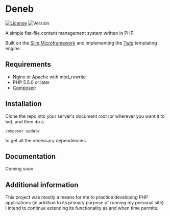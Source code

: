 # Deneb

[![License](https://img.shields.io/badge/License-Apache%202.0-blue.svg)](https://opensource.org/licenses/Apache-2.0)
![Version](https://img.shields.io/badge/release-v0.1.0-blue.svg)

A simple flat-file content management system written in PHP.

Built on the [Slim Microframework](http://www.slimframework.com) and implementing the [Twig](http://twig.sensiolabs.org) templating engine.

## Requirements

* Nginx or Apache with mod_rewrite
* PHP 5.5.0 or later
* [Composer](https://getcomposer.org/):

## Installation
Clone the repo into your server's document root (or wherever you want it to be), and then do a

`composer update`

to get all the necessary dependencies.

## Documentation
Coming soon

## Additional information
This project was mostly a means for me to practice developing PHP applications (in addition to its primary purpose of running my personal site). I intend to continue extending its functionality as and when time permits.